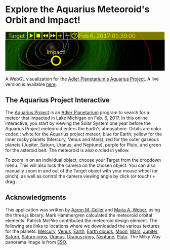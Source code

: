 # Explore the Aquarius Meteoroid's Orbit and Impact!

![Aquarius snapshot](textures/READMEbanner.png)

A WebGL visualization for the [Adler Planetarium's Aquarius Project](https://www.adlerplanetarium.org/education/far-horizons/the-aquarius-project/).  A live version is available [here](https://ageller.github.io/Adler_AquariusProject/).

## The Aquarius Project Interactive

The [Aquarius Project](https://www.adlerplanetarium.org/education/far-horizons/the-aquarius-project/) is an [Adler Planetarium](https://www.adlerplanetarium.org) program to search for a meteor that impacted in Lake Michigan on Feb. 6, 2017. In this online interactive, you start by viewing the Solar System one year before the Aquarius Project meteoroid enters the Earth's atmosphere. Orbits are color coded : white for the Aquarius project meteor; blue for Earth; yellow for the inner rocky planets (Mercury, Venus and Mars), red for the outer gaseous planets (Jupiter, Saturn, Uranus, and Neptune), purple for Pluto, and green for the asteroid belt. The meteoroid is also circled in yellow. 

To zoom in on an individual object, choose your Target from the dropdown menu. This will also lock the camera on the chosen object. You can also manually zoom in and out of the Target object with your mouse wheel (or pinch), as well as control the camera viewing angle by click (or touch) + drag .


## Acknowledgments

This  application was written by [Aaron M. Geller](http://faculty.wcas.northwestern.edu/aaron-geller/index.php) and [Maria A. Weber](https://astro.uchicago.edu/people/maria-weber.php), using the three.js library. Mark Hammergren calculated the meteoroid orbital elements. Patrick McPike contributed the meteoroid design element. The following are links to locations where we downloaded the various textures for the planets: 
[Mercury](https://astrogeology.usgs.gov/search/map/Mercury/Messenger/Global/Mercury_MESSENGER_MDIS_Basemap_EnhancedColor_Mosaic_Global_665m?p=1&pb=1#downloads), [Venus](https://maps.jpl.nasa.gov/venus.html), [Earth](https://www.solarsystemscope.com/textures/), [Earth clouds](https://github.com/turban/webgl-earth/tree/master/images), [Moon](https://astrogeology.usgs.gov/search/map/Moon/Clementine/UVVIS/Lunar_Clementine_UVVIS_750nm_Global_Mosaic_118m_v2), [Mars](https://maps.jpl.nasa.gov/mars.html), [Jupiter](https://svs.gsfc.nasa.gov/12021), [Saturn](https://www.solarsystemscope.com/textures/), [Saturn rings](https://alpha-element.deviantart.com/art/Stock-Image-Saturn-Rings-393767006), [Uranus](http://planetpixelemporium.com/uranus.html), [Uranus rings](https://jcpag2010.deviantart.com/art/Uranus-Rings-558779857), [Neptune](https://www.solarsystemscope.com/textures/), [Pluto](https://www.nasa.gov/image-feature/pluto-global-color-map).  The Milky Way panorama image is from [ESO](https://www.eso.org/public/usa/images/eso0932a/).

